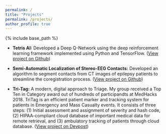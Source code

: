 ```yaml
---
permalink: /
title: "Projects"
permalink: /projects/
author_profile: true
---
```


{% include base_path %}

- **Tetris AI:** Developed a Deep Q-Network using the deep reinforcement learning framework implemented using Python and TensorFlow.
([View project on Github](https://github.com/ChesterHuynh/tetrisAI))

- **Semi-Automatic Localization of Stereo-EEG Contacts:** Developed an algorithm to segment contacts from CT images of epilepsy patients to streamline the coregistration process. ([View project on Github](https://github.com/adam2392/neuroimg_pipeline))

- **Tri-Tag:** A modern, digital approach to Triage. My group received a Top Ten in Category award out of hundreds of participandts at MedHacks 2018. TriTag is an efficient patient marker and tracking system for patients in Emergency and Mass Casualty events. It consists of three steps: (1) Initial assessment and assignment of severity and hash code, (2) HIPAA-compliant cloud database of important medical data for remote retrieval, and (3) ambulatory tracking of patients through cloud database. ([View project on Devpost](https://devpost.com/software/tritag))

